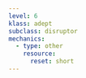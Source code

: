 ```yaml
---
level: 6
klass: adept
subclass: disruptor
mechanics:
  - type: other
    resource:
      reset: short
---
```

